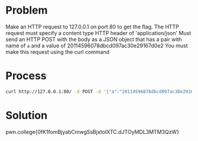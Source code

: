 # Problem
Make an HTTP request to 127.0.0.1 on port 80 to get the flag.
The HTTP request must specify a content type HTTP header of 'application/json'
Must send an HTTP POST with the body as a JSON object that has a pair with name of `a` and a value of 20114596078dbcd097ac30e29167d0e2
You must make this request using the curl command


# Process
```bash
curl http://127.0.0.1:80/ -X POST -d '{"a":"20114596078dbcd097ac30e29167d0e2"}' -H 'Content-Type: application/json' 
```

# Solution
pwn.college{0fK1fomBjyabCmwgSsBjxtoIXTC.dJTOyMDL3MTM3QzW}